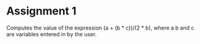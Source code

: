 # Assignment 1
Computes the value of the expression (a + (b * c))/(2 * b), where a b and c are variables entered in by the user. 
